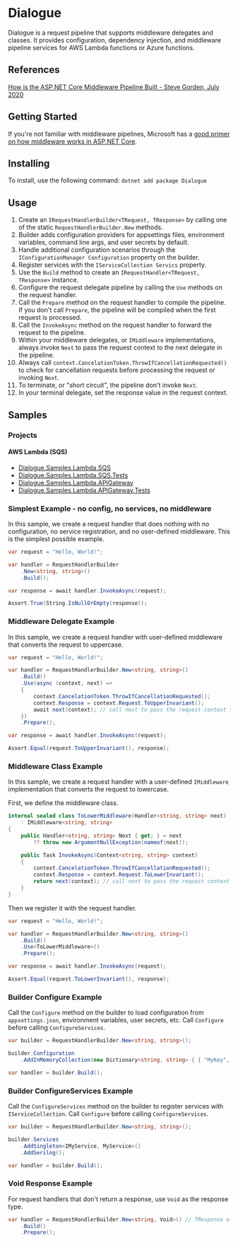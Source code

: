 # Dialogue
Dialogue is a request pipeline that supports middleware delegates and classes. It provides configuration, dependency injection, and middleware pipeline services for AWS Lambda functions or Azure functions.

## References
[How is the ASP.NET Core Middleware Pipeline Built - Steve Gorden, July 2020](https://www.stevejgordon.co.uk/how-is-the-asp-net-core-middleware-pipeline-built)

## Getting Started
If you're not familiar with middleware pipelines, Microsoft has a [good primer on how middleware works in ASP.NET Core](https://learn.microsoft.com/en-us/aspnet/core/fundamentals/middleware/?view=aspnetcore-8.0).

## Installing
To install, use the following command: `dotnet add package Dialogue`

## Usage
1. Create an `IRequestHandlerBuilder<TRequest, TResponse>` by calling one of the static `RequestHandlerBuilder.New` methods. 
1. Builder adds configuration providers for appsettings files, environment variables, command line args, and user secrets by default.
1. Handle additional configuration scenarios through the  `IConfigurationManager Configuration` property on the builder.
1. Register services with the `IServiceCollection Servics` property.
1. Use the `Build` method to create an `IRequestHandler<TRequest, TResponse>` instance.
1. Configure the request delegate pipeline by calling the `Use` methods on the request handler.
1. Call the `Prepare` method on the request handler to compile the pipeline. If you don't call `Prepare`, the pipeline will be compiled when the first request is processed.
1. Call the `InvokeAsync` method on the request handler to forward the request to the pipeline.
1. Within your middleware delegates, or `IMiddleware` implementations, always invoke `Next` to pass the request context to the next delegate in the pipeline.
1. Always call `context.CancelationToken.ThrowIfCancellationRequested()` to check for cancellation requests before processing the request or invoking `Next`.
1. To terminate, or "short circuit", the pipeline don't invoke `Next`.
1. In your terminal delegate, set the response value in the request context.

## Samples

### Projects
#### AWS Lambda (SQS) 
- [Dialogue.Samples.Lambda.SQS](Sample.AWSLambda.SQS)
- [Dialogue.Samples.Lambda.SQS.Tests](Sample.AWSLambda.SQS.Tests)
- [Dialogue.Samples.Lambda.APIGateway](Sample.AWSLambda.APIGateway)
- [Dialogue.Samples.Lambda.APIGateway.Tests](Sample.AWSLambda.APIGateway.Tests)


### Simplest Example - no config, no services, no middleware
In this sample, we create a request handler that does nothing with no configuration, no service registration, and no user-defined middleware. This is the simplest possible example.
```csharp
var request = "Hello, World!";

var handler = RequestHandlerBuilder
    .New<string, string>()
    .Build();

var response = await handler.InvokeAsync(request);

Assert.True(String.IsNullOrEmpty(response));
```

### Middleware Delegate Example
In this sample, we create a request handler with user-defined middleware that converts the request to uppercase.
```csharp
var request = "Hello, World!";

var handler = RequestHandlerBuilder.New<string, string>()
    .Build()
    .Use(async (context, next) =>
    {
        context.CancelationToken.ThrowIfCancellationRequested();
        context.Response = context.Request.ToUpperInvariant();
        await next(context); // call next to pass the request context to next delegate in the pipeline
    })
    .Prepare();

var response = await handler.InvokeAsync(request);

Assert.Equal(request.ToUpperInvariant(), response);
```


### Middleware Class Example
In this sample, we create a request handler with a user-defined `IMiddleware` implementation that converts the request to lowercase.

First, we define the middleware class.
```csharp
internal sealed class ToLowerMiddleware(Handler<string, string> next)
    : IMiddleware<string, string>
{
    public Handler<string, string> Next { get; } = next
        ?? throw new ArgumentNullException(nameof(next));

    public Task InvokeAsync(Context<string, string> context)
    {
        context.CancelationToken.ThrowIfCancellationRequested();
        context.Response = context.Request.ToLowerInvariant();
        return next(context); // call next to pass the request context to next delegate in the pipeline
    }
}
```

Then we register it with the request handler.
```csharp
var request = "Hello, World!";

var handler = RequestHandlerBuilder.New<string, string>()
    .Build()
    .Use<ToLowerMiddleware>()
    .Prepare();

var response = await handler.InvokeAsync(request);

Assert.Equal(request.ToLowerInvariant(), response);
```

### Builder Configure Example
Call the `Configure` method on the builder to load configuration from `appsettings.json`, environment variables, user secrets, etc.
Call `Configure` before calling `ConfigureServices`.
```csharp
var builder = RequestHandlerBuilder.New<string, string>();

builder.Configuration
    .AddInMemoryCollection(new Dictionary<string, string> { { "MyKey", "MyValue" } });

var handler = builder.Build();
```

### Builder ConfigureServices Example
Call the `ConfigureServices` method on the builder to register services with `IServiceCollection`.
Call `Configure` before calling `ConfigureServices`.
```csharp
var builder = RequestHandlerBuilder.New<string, string>();

builder.Services
    .AddSingleton<IMyService, MyService>()
    .AddSerilog();

var handler = builder.Build();
```

### Void Response Example
For request handlers that don't return a response, use `Void` as the response type.
```csharp
var handler = RequestHandlerBuilder.New<string, Void>() // TResponse of type Void
    .Build()
    .Prepare();
```
